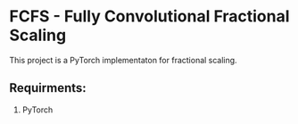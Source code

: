 # FCFS - Fully Convolutional Fractional Scaling

This project is a PyTorch implementaton for fractional scaling.


## Requirments:
1. PyTorch
